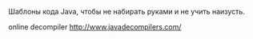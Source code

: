 Шаблоны кода Java, чтобы не набирать руками и не учить наизусть.

online decompiler
http://www.javadecompilers.com/